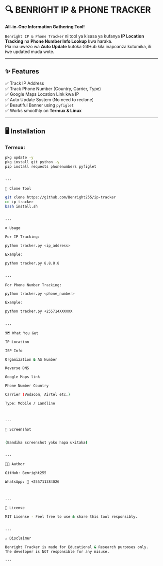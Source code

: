 # 🔍 BENRIGHT IP & PHONE TRACKER

**All-in-One Information Gathering Tool!**

`Benright IP & Phone Tracker` ni tool ya kisasa ya kufanya **IP Location Tracking** na **Phone Number Info Lookup** kwa haraka.  
Pia ina uwezo wa **Auto Update** kutoka GitHub kila inapoanza kutumika, ili iwe updated muda wote.

---

## ✨ **Features**

✅ Track IP Address  
✅ Track Phone Number (Country, Carrier, Type)  
✅ Google Maps Location Link kwa IP  
✅ Auto Update System (No need to reclone)  
✅ Beautiful Banner using `pyfiglet`  
✅ Works smoothly on **Termux & Linux**

---

## 🖥️ **Installation**

### Termux:

```bash
pkg update -y
pkg install git python -y
pip install requests phonenumbers pyfiglet


---

🚀 Clone Tool

git clone https://github.com/Benright255/ip-tracker
cd ip-tracker
bash install.sh


---

⚙️ Usage

For IP Tracking:

python tracker.py <ip_address>

Example:

python tracker.py 8.8.8.8


---

For Phone Number Tracking:

python tracker.py <phone_number>

Example:

python tracker.py +255714XXXXXX


---

🗺️ What You Get

IP Location

ISP Info

Organization & AS Number

Reverse DNS

Google Maps link

Phone Number Country

Carrier (Vodacom, Airtel etc.)

Type: Mobile / Landline



---

📸 Screenshot


(Bandika screenshot yako hapa ukitaka)


---

👨‍💻 Author

GitHub: Benright255

WhatsApp: 📲 +255711384026



---

📝 License

MIT License - Feel free to use & share this tool responsibly.


---

⚠️ Disclaimer

Benright Tracker is made for Educational & Research purposes only.
The developer is NOT responsible for any misuse.

---
